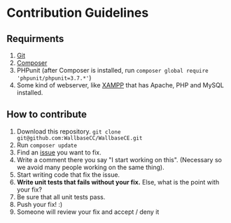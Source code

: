 # Contribution Guidelines


## Requirments

1. [Git](http://git-scm.com/downloads)
2. [Composer](http://getcomposer.org/download/)
3. PHPunit (after Composer is installed, run `composer global require 'phpunit/phpunit=3.7.*'`)
4. Some kind of webserver, like [XAMPP](http://www.apachefriends.org/en/xampp.html) that has Apache, PHP and MySQL installed.

## How to contribute

1. Download this repository. `git clone git@github.com:WallbaseCC/WallbaseCE.git`
2. Run `composer update`
3. Find an [issue](https://github.com/WallbaseCC/WallbaseCE/issues) you want to fix.
4. Write a comment there you say "I start working on this". (Necessary so we avoid many people working on the same thing).
5. Start writing code that fix the issue.
6. **Write unit tests that fails without your fix.** Else, what is the point with your fix?
7. Be sure that all unit tests pass.
8. Push your fix! :)
9. Someone will review your fix and accept / deny it